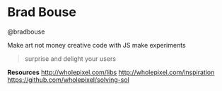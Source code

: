 # Brad Bouse

@bradbouse

Make art not money
creative code with JS
make experiments

> surprise and delight your users

**Resources**
http://wholepixel.com/libs
http://wholepixel.com/inspiration
https://github.com/wholepixel/solving-sol
